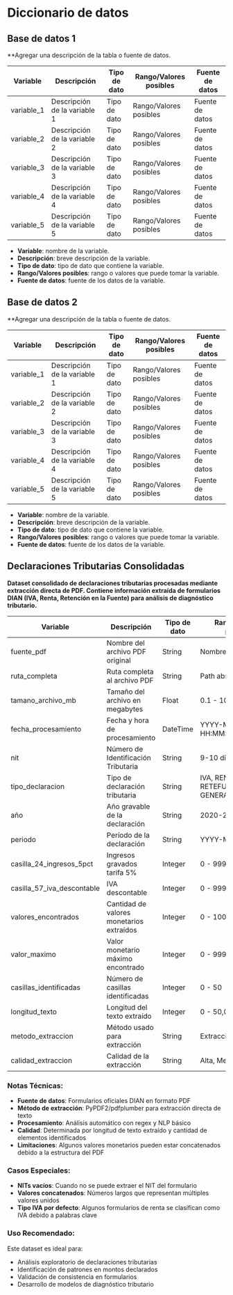 # Diccionario de datos

## Base de datos 1

**Agregar una descripción de la tabla o fuente de datos.

| Variable | Descripción | Tipo de dato | Rango/Valores posibles | Fuente de datos |
| --- | --- | --- | --- | --- |
| variable_1 | Descripción de la variable 1 | Tipo de dato | Rango/Valores posibles | Fuente de datos |
| variable_2 | Descripción de la variable 2 | Tipo de dato | Rango/Valores posibles | Fuente de datos |
| variable_3 | Descripción de la variable 3 | Tipo de dato | Rango/Valores posibles | Fuente de datos |
| variable_4 | Descripción de la variable 4 | Tipo de dato | Rango/Valores posibles | Fuente de datos |
| variable_5 | Descripción de la variable 5 | Tipo de dato | Rango/Valores posibles | Fuente de datos |

- **Variable**: nombre de la variable.
- **Descripción**: breve descripción de la variable.
- **Tipo de dato**: tipo de dato que contiene la variable.
- **Rango/Valores posibles**: rango o valores que puede tomar la variable.
- **Fuente de datos**: fuente de los datos de la variable.

## Base de datos 2

**Agregar una descripción de la tabla o fuente de datos.

| Variable | Descripción | Tipo de dato | Rango/Valores posibles | Fuente de datos |
| --- | --- | --- | --- | --- |
| variable_1 | Descripción de la variable 1 | Tipo de dato | Rango/Valores posibles | Fuente de datos |
| variable_2 | Descripción de la variable 2 | Tipo de dato | Rango/Valores posibles | Fuente de datos |
| variable_3 | Descripción de la variable 3 | Tipo de dato | Rango/Valores posibles | Fuente de datos |
| variable_4 | Descripción de la variable 4 | Tipo de dato | Rango/Valores posibles | Fuente de datos |
| variable_5 | Descripción de la variable 5 | Tipo de dato | Rango/Valores posibles | Fuente de datos |

- **Variable**: nombre de la variable.
- **Descripción**: breve descripción de la variable.
- **Tipo de dato**: tipo de dato que contiene la variable.
- **Rango/Valores posibles**: rango o valores que puede tomar la variable.
- **Fuente de datos**: fuente de los datos de la variable.

## Declaraciones Tributarias Consolidadas

**Dataset consolidado de declaraciones tributarias procesadas mediante extracción directa de PDF. Contiene información extraída de formularios DIAN (IVA, Renta, Retención en la Fuente) para análisis de diagnóstico tributario.**

| Variable | Descripción | Tipo de dato | Rango/Valores posibles | Fuente de datos |
| --- | --- | --- | --- | --- |
| fuente_pdf | Nombre del archivo PDF original | String | Nombre de archivo .pdf | Archivos PDF declaraciones |
| ruta_completa | Ruta completa al archivo PDF | String | Path absoluto | Sistema de archivos |
| tamano_archivo_mb | Tamaño del archivo en megabytes | Float | 0.1 - 10.0 MB | Metadatos del archivo |
| fecha_procesamiento | Fecha y hora de procesamiento | DateTime | YYYY-MM-DD HH:MM:SS | Sistema de procesamiento |
| nit | Número de Identificación Tributaria | String | 9-10 dígitos | Formulario DIAN |
| tipo_declaracion | Tipo de declaración tributaria | String | IVA, RENTA, RETEFUENTE, GENERAL | Análisis de contenido |
| año | Año gravable de la declaración | String | 2020-2024 | Formulario DIAN |
| periodo | Período de la declaración | String | YYYY-MM | Formulario DIAN |
| casilla_24_ingresos_5pct | Ingresos gravados tarifa 5% | Integer | 0 - 999,999,999,999 | Casilla 24 formulario |
| casilla_57_iva_descontable | IVA descontable | Integer | 0 - 999,999,999,999 | Casilla 57 formulario |
| valores_encontrados | Cantidad de valores monetarios extraídos | Integer | 0 - 100 | Análisis de texto |
| valor_maximo | Valor monetario máximo encontrado | Integer | 0 - 999,999,999,999 | Análisis de texto |
| casillas_identificadas | Número de casillas identificadas | Integer | 0 - 50 | Análisis de formulario |
| longitud_texto | Longitud del texto extraído | Integer | 0 - 50,000 caracteres | Extracción de PDF |
| metodo_extraccion | Método usado para extracción | String | Extracción_Directa_PDF | Sistema de procesamiento |
| calidad_extraccion | Calidad de la extracción | String | Alta, Media, Baja | Evaluación automática |

### Notas Técnicas:

- **Fuente de datos**: Formularios oficiales DIAN en formato PDF
- **Método de extracción**: PyPDF2/pdfplumber para extracción directa de texto
- **Procesamiento**: Análisis automático con regex y NLP básico
- **Calidad**: Determinada por longitud de texto extraído y cantidad de elementos identificados
- **Limitaciones**: Algunos valores monetarios pueden estar concatenados debido a la estructura del PDF

### Casos Especiales:

- **NITs vacíos**: Cuando no se puede extraer el NIT del formulario
- **Valores concatenados**: Números largos que representan múltiples valores unidos
- **Tipo IVA por defecto**: Algunos formularios de renta se clasifican como IVA debido a palabras clave

### Uso Recomendado:

Este dataset es ideal para:
- Análisis exploratorio de declaraciones tributarias
- Identificación de patrones en montos declarados
- Validación de consistencia en formularios
- Desarrollo de modelos de diagnóstico tributario

